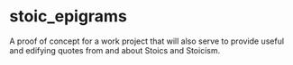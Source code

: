 # stoic_epigrams
A proof of concept for a work project that will also serve to provide useful and edifying quotes from and about Stoics and Stoicism.
